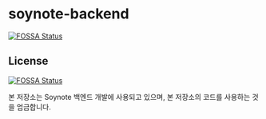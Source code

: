 # soynote-backend
[![FOSSA Status](https://app.fossa.io/api/projects/git%2Bgithub.com%2Fsmall-sunshines%2Fsoynote-backend.svg?type=shield)](https://app.fossa.io/projects/git%2Bgithub.com%2Fsmall-sunshines%2Fsoynote-backend?ref=badge_shield)



## License
[![FOSSA Status](https://app.fossa.io/api/projects/git%2Bgithub.com%2Fsmall-sunshines%2Fsoynote-backend.svg?type=large)](https://app.fossa.io/projects/git%2Bgithub.com%2Fsmall-sunshines%2Fsoynote-backend?ref=badge_large)

본 저장소는 Soynote 백엔드 개발에 사용되고 있으며, 본 저장소의 코드를 사용하는 것을 엄금합니다.
